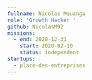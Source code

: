 ```yaml
---
fullname: Nicolas Mouanga
role: 'Growth Hacker '
github: NicolasM92
missions:
  - end: 2020-12-31
    start: 2020-02-10
    status: independent
startups:
  - place-des-entreprises
---
```


